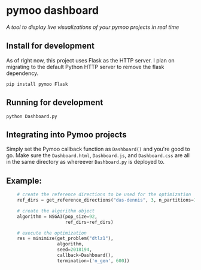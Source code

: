 # pymoo dashboard

_A tool to display live visualizations of your pymoo projects in real time_

## Install for development

As of right now, this project uses Flask as the HTTP server. I plan on 
migrating to the default Python HTTP server to remove the flask 
dependency.

```shell
pip install pymoo Flask 
```

## Running for development

```
python Dashboard.py
```

## Integrating into Pymoo projects 

Simply set the Pymoo callback function as `Dashboard()` and you're good to go. 
Make sure the `Dashboard.html`, `Dashboard.js`, and `Dashboard.css` are all in the 
same directory as whereever `Dashboard.py` is deployed to.

## Example: 
```python         
    # create the reference directions to be used for the optimization
    ref_dirs = get_reference_directions("das-dennis", 3, n_partitions=12)

    # create the algorithm object
    algorithm = NSGA3(pop_size=92,
                      ref_dirs=ref_dirs)

    # execute the optimization
    res = minimize(get_problem("dtlz1"),
                   algorithm,
                   seed=2018194,
                   callback=Dashboard(),
                   termination=('n_gen', 600))
```

